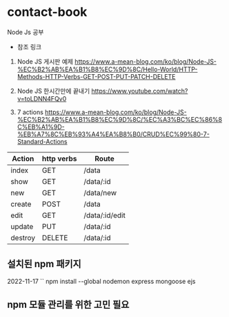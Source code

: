 # contact-book

Node Js 공부

- 참조 링크
1. Node JS 게시판 예제
https://www.a-mean-blog.com/ko/blog/Node-JS-%EC%B2%AB%EA%B1%B8%EC%9D%8C/Hello-World/HTTP-Methods-HTTP-Verbs-GET-POST-PUT-PATCH-DELETE

2. Node JS 한시간만에 끝내기
https://www.youtube.com/watch?v=toLDNN4FQv0

3. 7 actions
https://www.a-mean-blog.com/ko/blog/Node-JS-%EC%B2%AB%EA%B1%B8%EC%9D%8C/%EC%A3%BC%EC%86%8C%EB%A1%9D-%EB%A7%8C%EB%93%A4%EA%B8%B0/CRUD%EC%99%80-7-Standard-Actions

|Action|http verbs|Route|
|------|----------|-----|
|index|GET|/data|
|show|GET|/data/:id|
|new|GET|/data/new|
|create|POST|/data|
|edit|GET|/data/:id/edit|
|update|PUT|/data/:id|
|destroy|DELETE|/data/:id|

## 설치된 npm 패키지

2022-11-17 
``
npm install --global nodemon express mongoose ejs

## npm 모듈 관리를 위한 고민 필요
